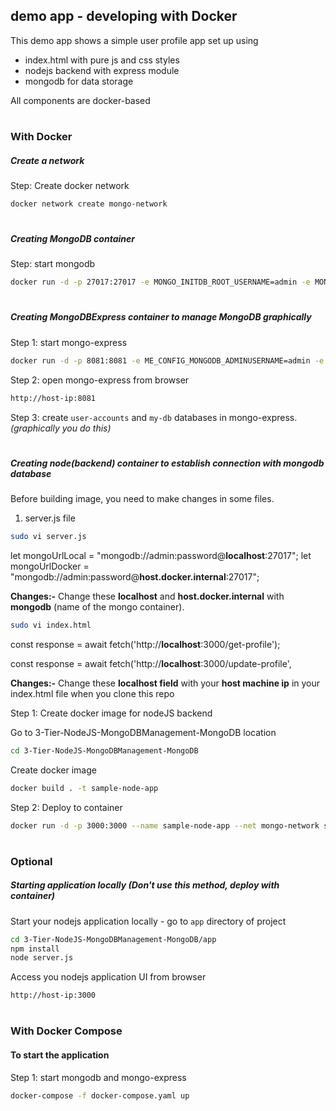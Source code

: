 ## demo app - developing with Docker

This demo app shows a simple user profile app set up using 
- index.html with pure js and css styles
- nodejs backend with express module
- mongodb for data storage

All components are docker-based

#
#

### With Docker

##### Create a network

Step: Create docker network

```bash
docker network create mongo-network 
```

#

##### Creating MongoDB container
Step: start mongodb 

```bash
docker run -d -p 27017:27017 -e MONGO_INITDB_ROOT_USERNAME=admin -e MONGO_INITDB_ROOT_PASSWORD=password --net mongo-network --name mongodb mongo    
```

#

##### Creating MongoDBExpress container to manage MongoDB graphically
Step 1: start mongo-express

```bash
docker run -d -p 8081:8081 -e ME_CONFIG_MONGODB_ADMINUSERNAME=admin -e ME_CONFIG_MONGODB_ADMINPASSWORD=password --net mongo-network --name mongo-express -e ME_CONFIG_MONGODB_SERVER=mongodb mongo-express:1.0.0-alpha
```

Step 2: open mongo-express from browser

```bash
http://host-ip:8081
```

Step 3: create `user-accounts` and `my-db` databases in mongo-express. _(graphically you do this)_

#

##### Creating node(backend) container to establish connection with mongodb database

Before building image, you need to make changes in some files.

1) server.js file

```bash
sudo vi server.js
```

let mongoUrlLocal = "mongodb://admin:password@**localhost**:27017";
let mongoUrlDocker = "mongodb://admin:password@**host.docker.internal**:27017";

**Changes:-** Change these **localhost** and **host.docker.internal** with **mongodb** (name of the mongo container).

```bash
sudo vi index.html
```

const response = await fetch('http://**localhost**:3000/get-profile');

const response = await fetch('http://**localhost**:3000/update-profile',

**Changes:-** Change these **localhost field** with your **host machine ip** in your index.html file when you clone this repo


Step 1: Create docker image for nodeJS backend

Go to 3-Tier-NodeJS-MongoDBManagement-MongoDB location

```bash
cd 3-Tier-NodeJS-MongoDBManagement-MongoDB
```

Create docker image

```bash
docker build . -t sample-node-app
```

Step 2: Deploy to container

```bash
docker run -d -p 3000:3000 --name sample-node-app --net mongo-network sample-node-app:latest
```

#

### Optional
##### Starting application locally _(Don't use this method, deploy with container)_
Start your nodejs application locally - go to `app` directory of project 

```bash
cd 3-Tier-NodeJS-MongoDBManagement-MongoDB/app
npm install 
node server.js
```
    
Access you nodejs application UI from browser

```bash
http://host-ip:3000
```

#
#

### With Docker Compose

#### To start the application

Step 1: start mongodb and mongo-express

```bash
docker-compose -f docker-compose.yaml up
```
